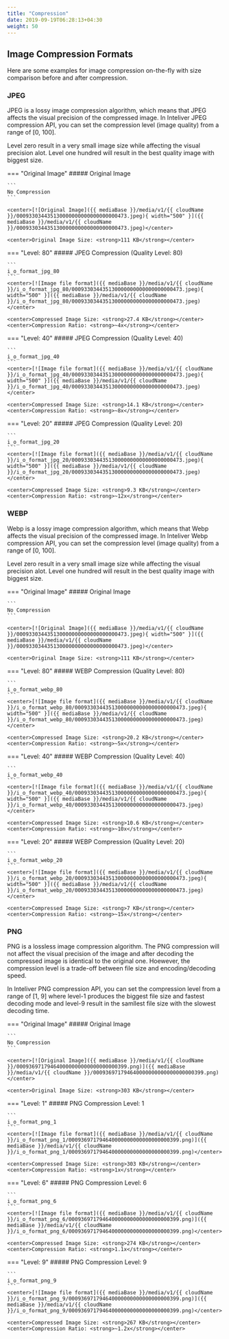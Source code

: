```yaml
---
title: "Compression"
date: 2019-09-19T06:28:13+04:30
weight: 50
---
```


## Image Compression Formats

Here are some examples for image compression on-the-fly with size comparison before and after compression.

### JPEG

JPEG is a lossy image compression algorithm, which means that JPEG affects the visual precision of the compressed image. In Inteliver JPEG compression API, you can set the compression level (image quality) from a range of [0, 100]. 

Level zero result in a very small image size while affecting the visual precision alot. Level one hundred will result in the best quality image with biggest size.

=== "Original Image"
    ##### Original Image 

    ```
    No Compression
    ```

    <center>[![Original Image]({{ mediaBase }}/media/v1/{{ cloudName }}/000933034435130000000000000000000473.jpeg){ width="500" }]({{ mediaBase }}/media/v1/{{ cloudName }}/000933034435130000000000000000000473.jpeg)</center>

    <center>Original Image Size: <strong>111 KB</strong></center>

=== "Level: 80"
    ##### JPEG Compression (Quality Level: 80)

    ```
    i_o_format_jpg_80
    ```
    <center>[![Image file format]({{ mediaBase }}/media/v1/{{ cloudName }}/i_o_format_jpg_80/000933034435130000000000000000000473.jpeg){ width="500" }]({{ mediaBase }}/media/v1/{{ cloudName }}/i_o_format_jpg_80/000933034435130000000000000000000473.jpeg)</center>

    <center>Compressed Image Size: <strong>27.4 KB</strong></center>
    <center>Compression Ratio: <strong>~4x</strong></center>

=== "Level: 40"
    ##### JPEG Compression (Quality Level: 40)

    ```
    i_o_format_jpg_40
    ```
    <center>[![Image file format]({{ mediaBase }}/media/v1/{{ cloudName }}/i_o_format_jpg_40/000933034435130000000000000000000473.jpeg){ width="500" }]({{ mediaBase }}/media/v1/{{ cloudName }}/i_o_format_jpg_40/000933034435130000000000000000000473.jpeg)</center>

    <center>Compressed Image Size: <strong>14.1 KB</strong></center>
    <center>Compression Ratio: <strong>~8x</strong></center>

=== "Level: 20"
    ##### JPEG Compression (Quality Level: 20)

    ```
    i_o_format_jpg_20
    ```
    <center>[![Image file format]({{ mediaBase }}/media/v1/{{ cloudName }}/i_o_format_jpg_20/000933034435130000000000000000000473.jpeg){ width="500" }]({{ mediaBase }}/media/v1/{{ cloudName }}/i_o_format_jpg_20/000933034435130000000000000000000473.jpeg)</center>

    <center>Compressed Image Size: <strong>9.3 KB</strong></center>
    <center>Compression Ratio: <strong>~12x</strong></center>


### WEBP

Webp is a lossy image compression algorithm, which means that Webp affects the visual precision of the compressed image. In Inteliver Webp compression API, you can set the compression level (image quality) from a range of [0, 100]. 

Level zero result in a very small image size while affecting the visual precision alot. Level one hundred will result in the best quality image with biggest size.

=== "Original Image"
    ##### Original Image

    ```
    No Compression
    ```

    <center>[![Original Image]({{ mediaBase }}/media/v1/{{ cloudName }}/000933034435130000000000000000000473.jpeg){ width="500" }]({{ mediaBase }}/media/v1/{{ cloudName }}/000933034435130000000000000000000473.jpeg)</center>

    <center>Original Image Size: <strong>111 KB</strong></center>


=== "Level: 80"
    ##### WEBP Compression (Quality Level: 80)

    ```
    i_o_format_webp_80
    ```
    <center>[![Image file format]({{ mediaBase }}/media/v1/{{ cloudName }}/i_o_format_webp_80/000933034435130000000000000000000473.jpeg){ width="500" }]({{ mediaBase }}/media/v1/{{ cloudName }}/i_o_format_webp_80/000933034435130000000000000000000473.jpeg)</center>

    <center>Compressed Image Size: <strong>20.2 KB</strong></center>
    <center>Compression Ratio: <strong>~5x</strong></center>


=== "Level: 40"
    ##### WEBP Compression (Quality Level: 40)

    ```
    i_o_format_webp_40
    ```
    <center>[![Image file format]({{ mediaBase }}/media/v1/{{ cloudName }}/i_o_format_webp_40/000933034435130000000000000000000473.jpeg){ width="500" }]({{ mediaBase }}/media/v1/{{ cloudName }}/i_o_format_webp_40/000933034435130000000000000000000473.jpeg)</center>

    <center>Compressed Image Size: <strong>10.6 KB</strong></center>
    <center>Compression Ratio: <strong>~10x</strong></center>

=== "Level: 20"
    ##### WEBP Compression (Quality Level: 20)

    ```
    i_o_format_webp_20
    ```
    <center>[![Image file format]({{ mediaBase }}/media/v1/{{ cloudName }}/i_o_format_webp_20/000933034435130000000000000000000473.jpeg){ width="500" }]({{ mediaBase }}/media/v1/{{ cloudName }}/i_o_format_webp_20/000933034435130000000000000000000473.jpeg)</center>

    <center>Compressed Image Size: <strong>7 KB</strong></center>
    <center>Compression Ratio: <strong>~15x</strong></center>


### PNG

PNG is a lossless image compression algorithm. The PNG compression will not affect the visual precision of the image and after decoding the compressed image is identical to the original one.
Hoewever, the compression level is a trade-off between file size and encoding/decoding speed. 

In Inteliver PNG compression API, you can set the compression level from a range of [1, 9] where level-1 produces the biggest file size and fastest decoding mode and level-9 result in the samllest file size with the slowest decoding time.

=== "Original Image"
    ##### Original Image 

    ```
    No Compression
    ```

    <center>[![Original Image]({{ mediaBase }}/media/v1/{{ cloudName }}/000936971794640000000000000000000399.png)]({{ mediaBase }}/media/v1/{{ cloudName }}/000936971794640000000000000000000399.png)</center>

    <center>Original Image Size: <strong>303 KB</strong></center>

=== "Level: 1"
    ##### PNG Compression Level: 1

    ```
    i_o_format_png_1
    ```
    <center>[![Image file format]({{ mediaBase }}/media/v1/{{ cloudName }}/i_o_format_png_1/000936971794640000000000000000000399.png)]({{ mediaBase }}/media/v1/{{ cloudName }}/i_o_format_png_1/000936971794640000000000000000000399.png)</center>

    <center>Compressed Image Size: <strong>303 KB</strong></center>
    <center>Compression Ratio: <strong>1x</strong></center>

=== "Level: 6"
    ##### PNG Compression Level: 6

    ```
    i_o_format_png_6
    ```
    <center>[![Image file format]({{ mediaBase }}/media/v1/{{ cloudName }}/i_o_format_png_6/000936971794640000000000000000000399.png)]({{ mediaBase }}/media/v1/{{ cloudName }}/i_o_format_png_6/000936971794640000000000000000000399.png)</center>

    <center>Compressed Image Size: <strong>274 KB</strong></center>
    <center>Compression Ratio: <strong>1.1x</strong></center>

=== "Level: 9"
    ##### PNG Compression Level: 9

    ```
    i_o_format_png_9
    ```
    <center>[![Image file format]({{ mediaBase }}/media/v1/{{ cloudName }}/i_o_format_png_9/000936971794640000000000000000000399.png)]({{ mediaBase }}/media/v1/{{ cloudName }}/i_o_format_png_9/000936971794640000000000000000000399.png)</center>

    <center>Compressed Image Size: <strong>267 KB</strong></center>
    <center>Compression Ratio: <strong>~1.2x</strong></center>
